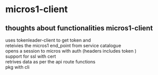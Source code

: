 # micros1-client
thoughts about functionalities
micros1-client
-----------------------------------------------------
uses tokenleader-client to get token and   
reteivies the micros1 end_point  from service catalogue  
opens a session to micros with auth (headers includes token )  
support for ssl with cert   
retrives data as per the api route functions   
pkg  with cli  

